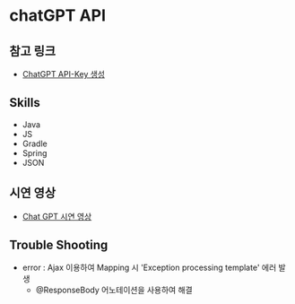 # chatGPT API 

## 참고 링크
* [ChatGPT API-Key 생성](https://platform.openai.com/account/api-keys)

## Skills
- Java
- JS 
- Gradle 
- Spring
- JSON

## 시연 영상
* [Chat GPT 시연 영상](https://www.youtube.com/watch?v=U4ocQNP1b5Q)

## Trouble Shooting 
- error : Ajax 이용하여 Mapping 시 'Exception processing template' 에러 발생
  - @ResponseBody 어노테이션을 사용하여 해결

